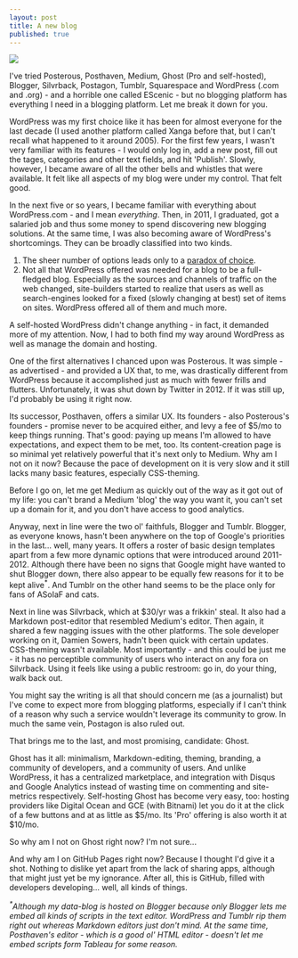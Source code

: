 ```yaml
---
layout: post
title: A new blog
published: true
---
```


![](https://apps.wordpress.org/files/2013/09/announcement-ios7-01.png)

I've tried Posterous, Posthaven, Medium, Ghost (Pro and self-hosted), Blogger, Silvrback, Postagon, Tumblr, Squarespace and WordPress (.com and .org) - and a horrible one called EScenic - but no blogging platform has everything I need in a blogging platform. Let me break it down for you.

WordPress was my first choice like it has been for almost everyone for the last decade (I used another platform called Xanga before that, but I can't recall what happened to it around 2005). For the first few years, I wasn't very familiar with its features - I would only log in, add a new post, fill out the tages, categories and other text fields, and hit 'Publish'. Slowly, however, I became aware of all the other bells and whistles that were available. It felt like all aspects of my blog were under my control. That felt good.

In the next five or so years, I became familiar with everything about WordPress.com - and I mean _everything_. Then, in 2011, I graduated, got a salaried job and thus some money to spend discovering new blogging solutions. At the same time, I was also becoming aware of WordPress's shortcomings. They can be broadly classified into two kinds.

1. The sheer number of options leads only to a [paradox of choice](http://www.ted.com/talks/barry_schwartz_on_the_paradox_of_choice?language=en).
2. Not all that WordPress offered was needed for a blog to be a full-fledged blog. Especially as the sources and channels of traffic on the web changed, site-builders started to realize that users as well as search-engines looked for a fixed (slowly changing at best) set of items on sites. WordPress offered all of them and much more.

A self-hosted WordPress didn't change anything - in fact, it demanded more of my attention. Now, I had to both find my way around WordPress as well as manage the domain and hosting.

One of the first alternatives I chanced upon was Posterous. It was simple - as advertised - and provided a UX that, to me, was drastically different from WordPress because it accomplished just as much with fewer frills and flutters. Unfortunately, it was shut down by Twitter in 2012. If it was still up, I'd probably be using it right now.

Its successor, Posthaven, offers a similar UX. Its founders - also Posterous's founders - promise never to be acquired either, and levy a fee of $5/mo to keep things running. That's good: paying up means I'm allowed to have expectations, and expect them to be met, too. Its content-creation page is so minimal yet relatively powerful that it's next only to Medium. Why am I not on it now? Because the pace of development on it is very slow and it still lacks many basic features, especially CSS-theming.

Before I go on, let me get Medium as quickly out of the way as it got out of my life: you can't brand a Medium 'blog' the way you want it, you can't set up a domain for it, and you don't have access to good analytics.

Anyway, next in line were the two ol' faithfuls, Blogger and Tumblr. Blogger, as everyone knows, hasn't been anywhere on the top of Google's priorities in the last... well, many years. It offers a roster of basic design templates apart from a few more dynamic options that were introduced around 2011-2012. Although there have been no signs that Google might have wanted to shut Blogger down, there also appear to be equally few reasons for it to be kept alive<sup>*</sup>. And Tumblr on the other hand seems to be the place only for fans of ASoIaF and cats.

Next in line was Silvrback, which at $30/yr was a frikkin' steal. It also had a Markdown post-editor that resembled Medium's editor. Then again, it shared a few nagging issues with the other platforms. The sole developer working on it, Damien Sowers, hadn't been quick with certain updates. CSS-theming wasn't available. Most importantly - and this could be just me - it has no perceptible community of users who interact on any fora on Silvrback. Using it feels like using a public restroom: go in, do your thing, walk back out.

You might say the writing is all that should concern me (as a journalist) but I've come to expect more from blogging platforms, especially if I can't think of a reason why such a service wouldn't leverage its community to grow. In much the same vein, Postagon is also ruled out.

That brings me to the last, and most promising, candidate: Ghost.

Ghost has it all: minimalism, Markdown-editing, theming, branding, a community of developers, and a community of users. And unlike WordPress, it has a centralized marketplace, and integration with Disqus and Google Analytics instead of wasting time on commenting and site-metrics respectively. Self-hosting Ghost has become very easy, too: hosting providers like Digital Ocean and GCE (with Bitnami) let you do it at the click of a few buttons and at as little as $5/mo. Its 'Pro' offering is also worth it at $10/mo.

So why am I not on Ghost right now? I'm not sure...

And why am I on GitHub Pages right now? Because I thought I'd give it a shot. Nothing to dislike yet apart from the lack of sharing apps, although that might just yet be my ignorance. After all, this is GitHub, filled with developers developing... well, all kinds of things.

_<sup>*</sup>Although my data-blog is hosted on Blogger because only Blogger lets me embed all kinds of scripts in the text editor. WordPress and Tumblr rip them right out whereas Markdown editors just don't mind. At the same time, Posthaven's editor - which is a good ol' HTML editor - doesn't let me embed scripts form Tableau for some reason._
